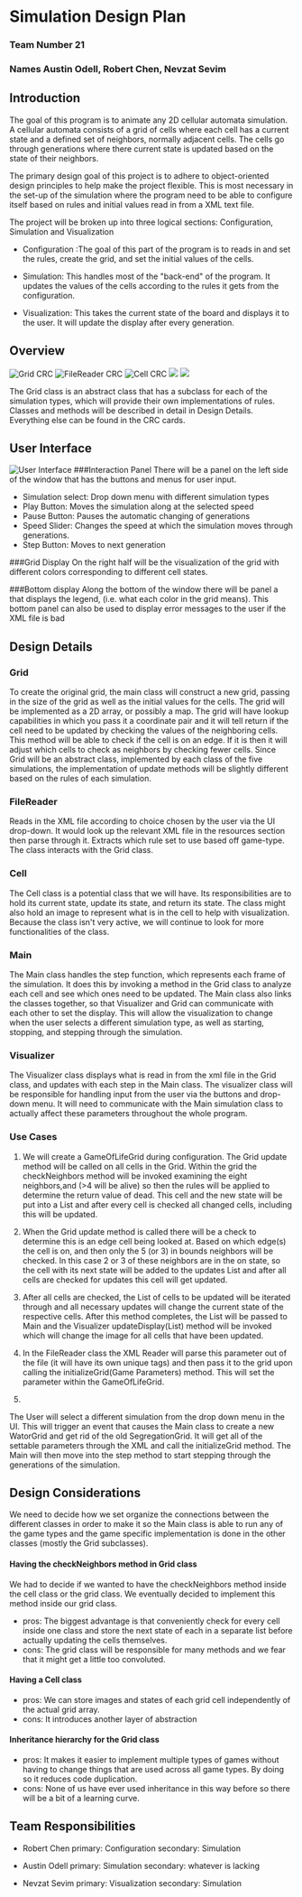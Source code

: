 # Simulation Design Plan
### Team Number 21
### Names Austin Odell, Robert Chen, Nevzat Sevim

## Introduction
The goal of this program is to animate any 2D cellular automata simulation. A cellular automata consists of a grid of cells
where each cell has a current state and a defined set of neighbors, normally adjacent cells. The cells go through generations
where there current state is updated based on the state of their neighbors. 

The primary design goal of this project is to adhere to object-oriented design principles to help make the project flexible.
This is most necessary in the set-up of the simulation where the program need to be able to configure itself based on
rules and initial values read in from a XML text file. 

The project will be broken up into three logical sections: Configuration, Simulation and Visualization

- Configuration
:The goal of this part of the program is to reads in and set the rules, create the grid, and set the initial values of the cells. 

- Simulation:
This handles most of the "back-end" of the program. It updates the values of the cells according to the rules it gets from the configuration.

- Visualization: This takes the current state of the board and displays it to the user. It will update the display after
 every generation. 
## Overview
![Grid CRC](resources/Grid.PNG)
![FileReader CRC](resources/FileReader.PNG)
![Cell CRC](resources/Cell.PNG)
![](resources/Main.PNG)
![](resources/Visualizer.PNG)

The Grid class is an abstract class that has a subclass for each of the simulation types, which will provide their own
implementations of rules. Classes and methods will be described in detail in Design Details. Everything else can be
found in the CRC cards.

## User Interface
![User Interface](resources/UI.PNG)
###Interaction Panel
There will be a panel on the left side of the window that has the buttons and menus for user input. 

- Simulation select: Drop down menu with different simulation types
- Play Button: Moves the simulation along at the selected speed
- Pause Button: Pauses the automatic changing of generations
- Speed Slider: Changes the speed at which the simulation moves through generations. 
- Step Button: Moves to next generation

###Grid Display
On the right half will be the visualization of the grid with different colors corresponding to different cell states.



###Bottom display
Along the bottom of the window there will be panel a that displays the legend, (i.e. what each color in the grid means). 
This bottom panel can also be used to display error messages to the user if the XML file is bad

## Design Details
### Grid 
To create the original grid, the main class will construct a new grid, passing in the size of the grid as well as the 
initial values for the cells. The grid will be implemented as a 2D array, or possibly a map. 
The grid will have lookup capabilities in which you pass it a coordinate pair and it will tell return if the cell need
to be updated by checking the values of the neighboring cells. This method will be able to check if the cell is on an edge.
If it is then it will adjust which cells to check as neighbors by checking fewer cells. Since Grid will be an abstract class, implemented by
each class of the five simulations, the implementation of update methods will be slightly different based on the rules of
each simulation.


### FileReader
Reads in the XML file according to choice chosen by the user via the UI drop-down. It would look up the relevant XML file
in the resources section then parse through it. Extracts which rule set to use based off game-type. The class interacts
with the Grid class.

### Cell
The Cell class is a potential class that we will have. Its responsibilities are to hold its current state, update its
state, and return its state. The class might also hold an image to represent what is in the cell to help with
visualization. Because the class isn't very active, we will continue to look for more functionalities of the class.

### Main
The Main class handles the step function, which represents each frame of the simulation. It does this by invoking a 
method in the Grid class to analyze each cell and see which ones need to be updated. The Main class also links the
classes together, so that Visualizer and Grid can communicate with each other to set the display. This will allow the
visualization to change when the user selects a different simulation type, as well as starting, stopping, and stepping
through the simulation.

### Visualizer
The Visualizer class displays what is read in from the xml file in the Grid class, and updates with each step in the
Main class. The visualizer class will be responsible for handling input from the user via the buttons and drop-down menu.
It will need to communicate with the Main simulation class to actually affect these parameters throughout the whole program.


### Use Cases
1. We will create a GameOfLifeGrid during configuration. The Grid update method will be called on all cells in the Grid.
Within the grid the checkNeighbors method will be invoked examining the eight neighbors,and (>4 will be alive) so then the rules will
be applied to determine the return value of dead. This cell and the new state will be put into a List and after 
every cell is checked all changed cells, including this will be updated. 

2. When the Grid update method is called there will be a check to determine this is an edge cell being looked at. Based on
which edge(s) the cell is on, and then only the 5 (or 3) in bounds neighbors will be checked. In this case 2 or 3 of these 
neighbors are in the on state, so the cell with its next state will be added to the updates List and after all cells are 
checked for updates this cell will get updated. 

3. After all cells are checked, the List of cells to be updated will be iterated through and all necessary updates will 
change the current state of the respective cells. After this method completes, the List will be passed to Main and the
 Visualizer updateDisplay(List) method will be invoked which will change the image for all cells that have been updated. 

4. In the FileReader class the XML Reader will parse this parameter out of the file (it will have its own unique tags)
 and then pass it to the grid upon calling the initializeGrid(Game Parameters) method. This will set the parameter within
 the GameOfLifeGrid.

5. 
The User will select a different simulation from the drop down menu in the UI. This will trigger an event that causes the 
Main class to create a new WatorGrid and get rid of the old SegregationGrid. It will get all of the settable parameters 
through the XML and call the initializeGrid method. The Main will then move into the step method to start stepping through 
the generations of the simulation. 


## Design Considerations

We need to decide how we set organize the connections between the different classes in order to make it so the Main class
is able to run any of the game types and the game specific implementation is done in the other classes (mostly the Grid 
subclasses). 

#### Having the checkNeighbors method in Grid class
We had to decide if we wanted to have the checkNeighbors method inside the cell class or the grid class. We eventually
decided to implement this method inside our grid class.
* pros: The biggest advantage is that conveniently check for every cell inside one class and store the next state of each
in a separate list before actually updating the cells themselves.
* cons: The grid class will be responsible for many methods and we fear that it might get a little too convoluted.

#### Having a Cell class
* pros: We can store images and states of each grid cell independently of the actual grid array. 
* cons: It introduces another layer of abstraction 

#### Inheritance hierarchy for the Grid class

* pros: It makes it easier to implement multiple types of games without having to change things that are used across all 
game types. By doing so it reduces code duplication. 
* cons: None of us have ever used inheritance in this way before so there will be a bit of a learning curve. 

## Team Responsibilities

 * Robert Chen
 primary: Configuration
 secondary: Simulation

 * Austin Odell
 primary: Simulation
 secondary: whatever is lacking

 * Nevzat Sevim
 primary: Visualization
 secondary: Simulation

